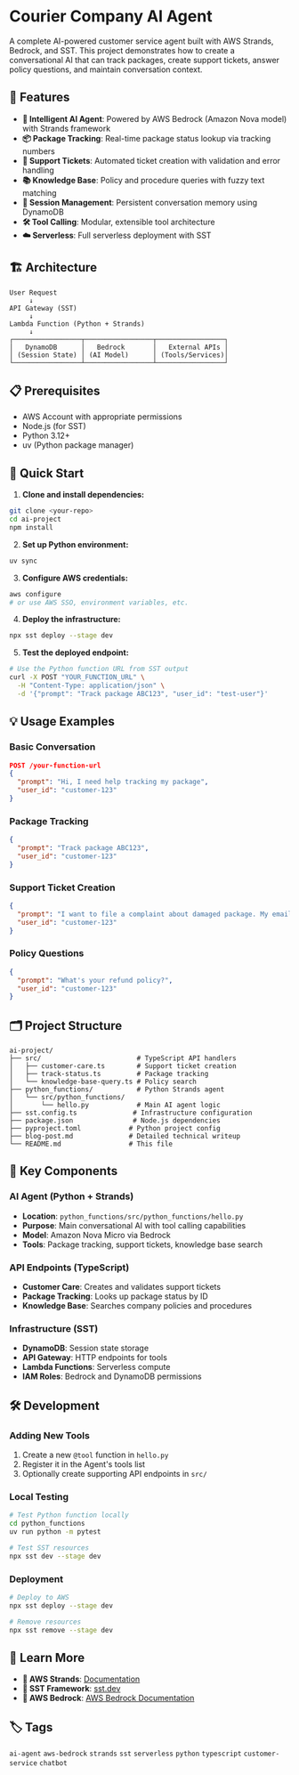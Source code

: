 # Courier Company AI Agent

A complete AI-powered customer service agent built with AWS Strands, Bedrock, and SST. This project demonstrates how to create a conversational AI that can track packages, create support tickets, answer policy questions, and maintain conversation context.

## 🚀 Features

- **🤖 Intelligent AI Agent**: Powered by AWS Bedrock (Amazon Nova model) with Strands framework
- **📦 Package Tracking**: Real-time package status lookup via tracking numbers
- **🎫 Support Tickets**: Automated ticket creation with validation and error handling
- **📚 Knowledge Base**: Policy and procedure queries with fuzzy text matching
- **💬 Session Management**: Persistent conversation memory using DynamoDB
- **🛠️ Tool Calling**: Modular, extensible tool architecture
- **☁️ Serverless**: Full serverless deployment with SST

## 🏗️ Architecture

```
User Request
     ↓
API Gateway (SST)
     ↓
Lambda Function (Python + Strands)
     ↓
┌─────────────────┬─────────────────┬─────────────────┐
│   DynamoDB      │   Bedrock       │   External APIs │
│ (Session State) │ (AI Model)      │ (Tools/Services)│
└─────────────────┴─────────────────┴─────────────────┘
```

## 📋 Prerequisites

- AWS Account with appropriate permissions
- Node.js (for SST)
- Python 3.12+
- uv (Python package manager)

## 🚀 Quick Start

1. **Clone and install dependencies:**
```bash
git clone <your-repo>
cd ai-project
npm install
```

2. **Set up Python environment:**
```bash
uv sync
```

3. **Configure AWS credentials:**
```bash
aws configure
# or use AWS SSO, environment variables, etc.
```

4. **Deploy the infrastructure:**
```bash
npx sst deploy --stage dev
```

5. **Test the deployed endpoint:**
```bash
# Use the Python function URL from SST output
curl -X POST "YOUR_FUNCTION_URL" \
  -H "Content-Type: application/json" \
  -d '{"prompt": "Track package ABC123", "user_id": "test-user"}'
```

## 💡 Usage Examples

### Basic Conversation
```json
POST /your-function-url
{
  "prompt": "Hi, I need help tracking my package",
  "user_id": "customer-123"
}
```

### Package Tracking
```json
{
  "prompt": "Track package ABC123",
  "user_id": "customer-123"
}
```

### Support Ticket Creation
```json
{
  "prompt": "I want to file a complaint about damaged package. My email is john@example.com and phone is 555-1234",
  "user_id": "customer-123"
}
```

### Policy Questions
```json
{
  "prompt": "What's your refund policy?",
  "user_id": "customer-123"
}
```

## 🗂️ Project Structure

```
ai-project/
├── src/                        # TypeScript API handlers
│   ├── customer-care.ts        # Support ticket creation
│   ├── track-status.ts         # Package tracking
│   └── knowledge-base-query.ts # Policy search
├── python_functions/           # Python Strands agent
│   └── src/python_functions/
│       └── hello.py            # Main AI agent logic
├── sst.config.ts              # Infrastructure configuration
├── package.json               # Node.js dependencies
├── pyproject.toml            # Python project config
├── blog-post.md              # Detailed technical writeup
└── README.md                 # This file
```

## 🔧 Key Components

### AI Agent (Python + Strands)
- **Location**: `python_functions/src/python_functions/hello.py`
- **Purpose**: Main conversational AI with tool calling capabilities
- **Model**: Amazon Nova Micro via Bedrock
- **Tools**: Package tracking, support tickets, knowledge base search

### API Endpoints (TypeScript)
- **Customer Care**: Creates and validates support tickets
- **Package Tracking**: Looks up package status by ID
- **Knowledge Base**: Searches company policies and procedures

### Infrastructure (SST)
- **DynamoDB**: Session state storage
- **API Gateway**: HTTP endpoints for tools
- **Lambda Functions**: Serverless compute
- **IAM Roles**: Bedrock and DynamoDB permissions

## 🛠️ Development

### Adding New Tools
1. Create a new `@tool` function in `hello.py`
2. Register it in the Agent's tools list
3. Optionally create supporting API endpoints in `src/`

### Local Testing
```bash
# Test Python function locally
cd python_functions
uv run python -m pytest

# Test SST resources
npx sst dev --stage dev
```

### Deployment
```bash
# Deploy to AWS
npx sst deploy --stage dev

# Remove resources
npx sst remove --stage dev
```

## 📖 Learn More
- **🔗 AWS Strands**: [Documentation](https://github.com/aws/strands)
- **🔗 SST Framework**: [sst.dev](https://sst.dev)
- **🔗 AWS Bedrock**: [AWS Bedrock Documentation](https://docs.aws.amazon.com/bedrock/)

## 🏷️ Tags

`ai-agent` `aws-bedrock` `strands` `sst` `serverless` `python` `typescript` `customer-service` `chatbot`
